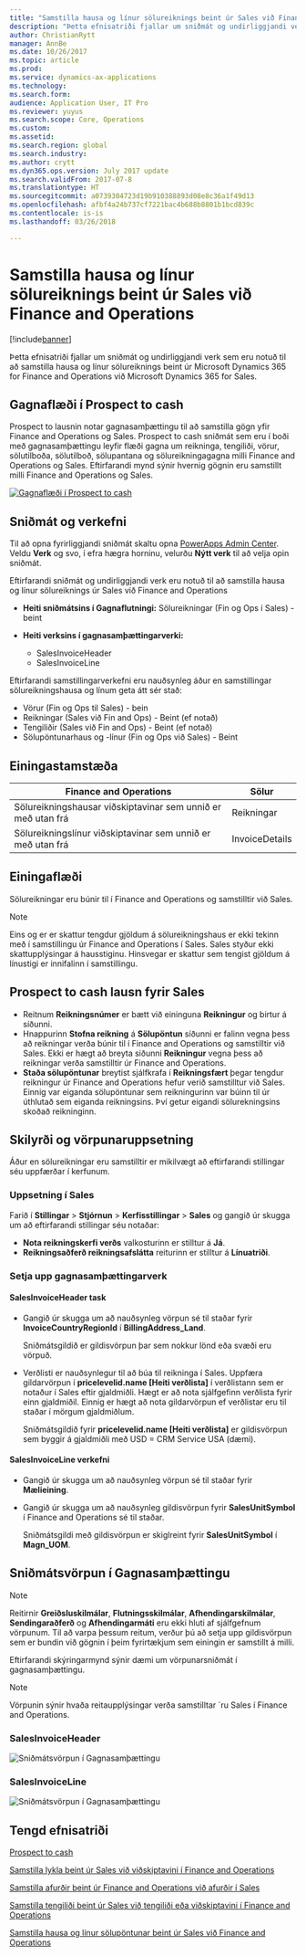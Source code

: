 ```yaml
---
title: "Samstilla hausa og línur sölureiknings beint úr Sales við Finance and Operations"
description: "Þetta efnisatriði fjallar um sniðmát og undirliggjandi verk sem eru notuð til að samstilla hausa og línur sölureiknings beint úr Microsoft Dynamics 365 for Finance and Operations við Microsoft Dynamics 365 for Sales."
author: ChristianRytt
manager: AnnBe
ms.date: 10/26/2017
ms.topic: article
ms.prod: 
ms.service: dynamics-ax-applications
ms.technology: 
ms.search.form: 
audience: Application User, IT Pro
ms.reviewer: yuyus
ms.search.scope: Core, Operations
ms.custom: 
ms.assetid: 
ms.search.region: global
ms.search.industry: 
ms.author: crytt
ms.dyn365.ops.version: July 2017 update
ms.search.validFrom: 2017-07-8
ms.translationtype: HT
ms.sourcegitcommit: a0739304723d19b910388893d08e8c36a1f49d13
ms.openlocfilehash: afbf4a24b737cf7221bac4b688b8801b1bcd839c
ms.contentlocale: is-is
ms.lasthandoff: 03/26/2018

---
```


# <a name="synchronize-sales-invoice-headers-and-lines-directly-from-finance-and-operations-to-sales"></a>Samstilla hausa og línur sölureiknings beint úr Sales við Finance and Operations

[!include[banner](../includes/banner.md)]

Þetta efnisatriði fjallar um sniðmát og undirliggjandi verk sem eru notuð til að samstilla hausa og línur sölureiknings beint úr Microsoft Dynamics 365 for Finance and Operations við Microsoft Dynamics 365 for Sales.

## <a name="data-flow-in-prospect-to-cash"></a>Gagnaflæði í Prospect to cash

Prospect to lausnin notar gagnasamþættingu til að samstilla gögn yfir Finance and Operations og Sales. Prospect to cash sniðmát sem eru í boði með gagnasamþættingu leyfir flæði gagna um reikninga, tengiliði, vörur, sölutilboða, sölutilboð, sölupantana og sölureikningagagna milli Finance and Operations og Sales. Eftirfarandi mynd sýnir hvernig gögnin eru samstillt milli Finance and Operations og Sales.

[![Gagnaflæði í Prospect to cash](./media/prospect-to-cash-data-flow.png)](./media/prospect-to-cash-data-flow.png)

## <a name="templates-and-tasks"></a>Sniðmát og verkefni

Til að opna fyrirliggjandi sniðmát skaltu opna [PowerApps Admin Center](https://preview.admin.powerapps.com/dataintegration). Veldu **Verk** og svo, í efra hægra horninu, velurðu **Nýtt verk** til að velja opin sniðmát.

Eftirfarandi sniðmát og undirliggjandi verk eru notuð til að samstilla hausa og línur sölureiknings úr Sales við Finance and Operations

- **Heiti sniðmátsins í Gagnaflutningi:** Sölureikningar (Fin og Ops í Sales) - beint
- **Heiti verksins í gagnasamþættingarverki:**

    - SalesInvoiceHeader
    - SalesInvoiceLine

Eftirfarandi samstillingarverkefni eru nauðsynleg áður en samstillingar sölureikningshausa og línum geta átt sér stað:

- Vörur (Fin og Ops til Sales) - bein
- Reikningar (Sales við Fin and Ops) - Beint (ef notað)
- Tengiliðir (Sales við Fin and Ops) - Beint (ef notað)
- Sölupöntunarhaus og -línur (Fin og Ops við Sales) - Beint

## <a name="entity-set"></a>Einingastamstæða

| Finance and Operations                               | Sölur          |
|------------------------------------------------------|----------------|
| Sölureikningshausar viðskiptavinar sem unnið er með utan frá | Reikningar       |
| Sölureikningslínur viðskiptavinar sem unnið er með utan frá   | InvoiceDetails |

## <a name="entity-flow"></a>Einingaflæði

Sölureikningar eru búnir til í Finance and Operations og samstilltir við Sales.

> [!NOTE]
> Eins og er er skattur tengdur gjöldum á sölureikningshaus er ekki tekinn með í samstillingu úr Finance and Operations í Sales. Sales styður ekki skattupplýsingar á hausstiginu. Hinsvegar er skattur sem tengist gjöldum á línustigi er innifalinn í samstillingu.

## <a name="prospect-to-cash-solution-for-sales"></a>Prospect to cash lausn fyrir Sales

- Reitnum **Reikningsnúmer** er bætt við eininguna **Reikningur** og birtur á síðunni.
- Hnappurinn **Stofna reikning** á **Sölupöntun** síðunni er falinn vegna þess að reikningar verða búnir til í Finance and Operations og samstilltir við Sales. Ekki er hægt að breyta siðunni **Reikningur** vegna þess að reikningar verða samstilltir úr Finance and Operations.
- **Staða sölupöntunar** breytist sjálfkrafa í **Reikningsfært** þegar tengdur reikningur úr Finance and Operations hefur verið samstilltur við Sales. Einnig var eiganda sölupöntunar sem reikningurinn var búinn til úr úthlutað sem eiganda reikningsins. Því getur eigandi sölurekningsins skoðað reikninginn.

## <a name="preconditions-and-mapping-setup"></a>Skilyrði og vörpunaruppsetning

Áður en sölureikningar eru samstilltir er mikilvægt að eftirfarandi stillingar séu uppfærðar í kerfunum.

### <a name="setup-in-sales"></a>Uppsetning í Sales

Farið í **Stillingar** > **Stjórnun** > **Kerfisstillingar** > **Sales** og gangið úr skugga um að eftirfarandi stillingar séu notaðar:

- **Nota reikningskerfi verðs** valkosturinn er stilltur á **Já**.
- **Reikningsaðferð reikningsafslátta** reiturinn er stilltur á **Línuatriði**.

### <a name="setup-in-the-data-integration-project"></a>Setja upp gagnasamþættingarverk

#### <a name="salesinvoiceheader-task"></a>SalesInvoiceHeader task

- Gangið úr skugga um að nauðsynleg vörpun sé til staðar fyrir **InvoiceCountryRegionId** í **BillingAddress\_Land**.

    Sniðmátsgildið er gildisvörpun þar sem nokkur lönd eða svæði eru vörpuð.

- Verðlisti er nauðsynlegur til að búa til reikninga í Sales. Uppfæra gildarvörpun í **pricelevelid.name \[Heiti verðlista\]** í verðlistann sem er notaður í Sales eftir gjaldmiðli. Hægt er að nota sjálfgefinn verðlista fyrir einn gjaldmiðil. Einnig er hægt að nota gildarvörpun ef verðlistar eru til staðar í mörgum gjaldmiðlum.

    Sniðmátsgildið fyrir **pricelevelid.name \[Heiti verðlista\]** er gildisvörpun sem byggir á gjaldmiðli með USD = CRM Service USA (dæmi).  
    
#### <a name="salesinvoiceline-task"></a>SalesInvoiceLine verkefni

- Gangið úr skugga um að nauðsynleg vörpun sé til staðar fyrir **Mælieining**.
- Gangið úr skugga um að nauðsynleg gildisvörpun fyrir **SalesUnitSymbol** í Finance and Operations sé til staðar.

    Sniðmátsgildi með gildisvörpun er skiglreint fyrir **SalesUnitSymbol** í **Magn\_UOM**.

## <a name="template-mapping-in-data-integration"></a>Sniðmátsvörpun í Gagnasamþættingu

> [!NOTE]
> Reitirnir **Greiðsluskilmálar**, **Flutningsskilmálar**, **Afhendingarskilmálar**, **Sendingaraðferð** og **Afhendingarmáti** eru ekki hluti af sjálfgefnum vörpunum. Til að varpa þessum reitum, verður þú að setja upp gildisvörpun sem er bundin við gögnin í þeim fyrirtækjum sem einingin er samstillt á milli.

Eftirfarandi skýringarmynd sýnir dæmi um vörpunarsniðmát í gagnasamþættingu. 

> [!NOTE]
> Vörpunin sýnir hvaða reitaupplýsingar verða samstilltar ´ru Sales í Finance and Operations.

### <a name="salesinvoiceheader"></a>SalesInvoiceHeader

![Sniðmátsvörpun í Gagnasamþættingu](./media/sales-invoice-direct-template-mapping-data-integrator-1.png)

### <a name="salesinvoiceline"></a>SalesInvoiceLine

![Sniðmátsvörpun í Gagnasamþættingu](./media/sales-invoice-direct-template-mapping-data-integrator-2.png)



## <a name="related-topics"></a>Tengd efnisatriði

[Prospect to cash](prospect-to-cash.md)

[Samstilla lykla beint úr Sales við viðskiptavini í Finance and Operations](accounts-template-mapping-direct.md)

[Samstilla afurðir beint úr Finance and Operations við afurðir í Sales](products-template-mapping-direct.md)

[Samstilla tengiliði beint úr Sales við tengiliði eða viðskiptavini í Finance and Operations](contacts-template-mapping-direct.md)

[Samstilla hausa og línur sölupöntunar beint úr Sales við Finance and Operations](sales-order-template-mapping-direct-two-ways.md)







